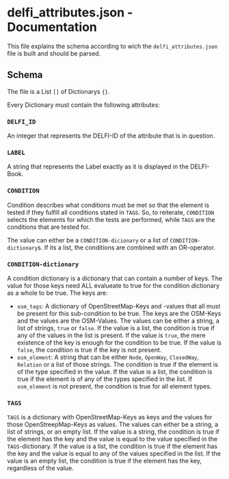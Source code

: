 # delfi_attributes.json - Documentation

This file explains the schema according to wich the `delfi_attributes.json` file is built and should be parsed.

## Schema

The file is a List `[]` of Dictionarys `{}`. 

Every Dictionary must contain the following attributes:

### `DELFI_ID`

An integer that represents the DELFI-ID of the attribute that is in question. 


### `LABEL`

A string that represents the Label exactly as it is displayed in the DELFI-Book.

### `CONDITION`

Condition describes what conditions must be met so that the element is tested if they fulfill all conditions stated in `TAGS`. So, to reiterate, `CONDITION` selects the elements for which the tests are performed, while `TAGS` are the conditions that are tested for.

The value can either be a `CONDITION-dicionary` or a list of `CONDITION-dictionary`s. If its a list, the conditions are combined with an OR-operator.


### `CONDITION-dictionary`

A condition dictionary is a dictionary that can contain a number of keys. The value for those keys need ALL evalueate to true for the condition dictionary as a whole to be true. The keys are:
* `osm_tags`: A dictionary of OpenStreetMap-Keys and -values that all must be present for this sub-condition to be true. The keys are the OSM-Keys and the values are the OSM-Values. The values can be either a string, a list of strings, `true` or `false`. If the value is a list, the condition is true if any of the values in the list is present. If the value is `true`, the mere existence of the key is enough for the condition to be true. If the value is `false`, the condition is true if the key is not present.
* `osm_element`: A string that can be either `Node`, `OpenWay`, `ClosedWay`, `Relation` or a list of those strings. The condition is true if the element is of the type specified in the value. If the value is a list, the condition is true if the element is of any of the types specified in the list. If `osm_element` is not present, the condition is true for all element types.

### `TAGS`

`TAGS` is a dictionary with OpenStreetMap-Keys as keys and the values for those OpenStreepMap-Keys as values. The values can either be a string, a list of strings, or an empty list. If the value is a string, the condition is true if the element has the key and the value is equal to the value specified in the `TAGS`-dictionary. If the value is a list, the condition is true if the element has the key and the value is equal to any of the values specified in the list. If the value is an empty list, the condition is true if the element has the key, regardless of the value.
